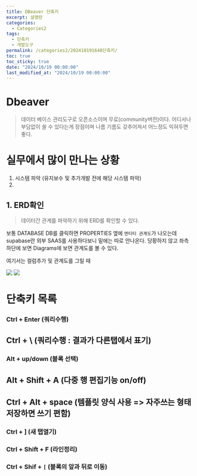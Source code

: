 ```yaml
---
title: DBeaver 단축키
excerpt: 설명란
categories:
  - Categories2
tags:
  - 단축키
  - 개발도구
permalink: /categories2/202410191648단축키/
toc: true
toc_sticky: true
date: "2024/10/19 00:00:00"
last_modified_at: "2024/10/19 00:00:00"
---
```

# Dbeaver
> 데이터 베이스 관리도구로 오픈소스이며 무료(community버전)이다.
> 어디서나 부담없이 쓸 수 있다는게 장점이며 나름 기름도 갖추어져서 어느정도 익혀두면 좋다.

# 실무에서 많이 만나는 상황
1. 시스템 파악 (유지보수 및 추가개발 전에 해당 시스템 파악)
2. 


## 1. ERD확인
> 데이터간 관계를 파악하기 위해 ERD를 확인할 수 있다.

보통 DATABASE DB를 클릭하면 PROPERTIES 옆에 `엔티티 관계도`가 나오는데 supabase란 외부 SAAS를 사용하다보니 밑에는 따로 안나온다. 당황하지 않고 좌측 하단에 보면 Diagrams에 보면 관계도를 볼 수 있다.

여기서는 컬럼추가 및 관계도를 그릴 때 

![](_md파일/Pasted%20image%2020250104210643.png)
![](_md파일/Pasted%20image%2020250104210708.png)

# 단축키 목록

### Ctrl + Enter (쿼리수행)
## Ctrl + \ (쿼리수행 : 결과가 다른탭에서 표기)
### Alt + up/down (블록 선택)

## Alt + Shift + A (다중 행 편집기능 on/off)

## Ctrl + Alt + space (템플릿 양식 사용 => 자주쓰는 형태 저장하면 쓰기 편함)  

### Ctrl + ] (새 탭열기)

### Ctrl + Shift + F (라인정리)

### Ctrl + Shif + `[` (블록의 앞과 뒤로 이동)